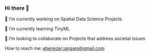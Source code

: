 ### Hi there 👋

🔭 I’m currently working on Spatial Data Science Projects

🌱 I’m currently learning TinyML

👯 I’m looking to collaborate on Projects that address societal issues

How to reach me: ebenezer.jangam@gmail.com
<!--
**Ebenezer-Jangam/Ebenezer-Jangam** is a ✨ _special_ ✨ repository because its `README.md` (this file) appears on your GitHub profile.

Here are some ideas to get you started:

- 🔭 I’m currently working on Spatial Data Science Projects
- 🌱 I’m currently learning TinyML
- 👯 I’m looking to collaborate on Projects that address societal issues
- 🤔 I’m looking for help with ...
- 💬 Ask me about ...
- 📫 How to reach me: ...
- 😄 Pronouns: ...
- ⚡ Fun fact: ...
-->
